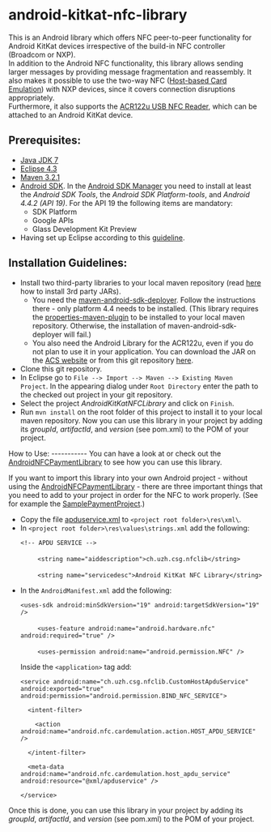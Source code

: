 android-kitkat-nfc-library
==========================

This is an Android library which offers NFC peer-to-peer functionality for Android KitKat devices irrespective of the build-in NFC controller (Broadcom or NXP).<br>
In addition to the Android NFC functionality, this library allows sending larger messages by providing message fragmentation and reassembly. It also makes it possible to use the two-way NFC (<a href="https://developer.android.com/guide/topics/connectivity/nfc/hce.html">Host-based Card Emulation</a>) with NXP devices, since it covers connection disruptions appropriately.<br>
Furthermore, it also supports the <a href="http://www.acs.com.hk/en/products/3/acr122u-usb-nfc-reader/">ACR122u USB NFC Reader</a>, which can be attached to an Android KitKat device.

Prerequisites:
--------------
<ul>
  <li><a href="http://www.oracle.com/technetwork/java/javase/downloads/index.html">Java JDK 7</a></li>
  <li><a href="http://www.eclipse.org/downloads/">Eclipse 4.3</a></li>
  <li><a href="http://maven.apache.org/download.cgi">Maven 3.2.1</a></li>
  <li><a href="http://developer.android.com/sdk/index.html">Android SDK</a>. In the <a href="http://developer.android.com/tools/help/sdk-manager.html">Android SDK Manager</a> you need to install at least the <i>Android SDK Tools</i>, the <i>Android SDK Platform-tools</i>, and <i>Android 4.4.2 (API 19)</i>. For the API 19 the following items are mandatory:
    <ul>
      <li>SDK Platform</li>
      <li>Google APIs</li>
      <li>Glass Development Kit Preview</li>
    </ul>
  </li>
  <li>Having set up Eclipse according to this <a href="http://developer.android.com/sdk/installing/index.html">guideline</a>.</li>
</ul>

Installation Guidelines:
------------------------
<ul>
  <li>
    Install two third-party libraries to your local maven repository (read <a href="http://maven.apache.org/guides/mini/guide-3rd-party-jars-local.html">here</a> how to install 3rd party JARs).
    <ul>
      <li>You need the <a href="https://github.com/mosabua/maven-android-sdk-deployer">maven-android-sdk-deployer</a>. Follow the instructions there - only platform 4.4 needs to be installed. (This library requires the <a href="http://search.maven.org/#artifactdetails%7Corg.codehaus.mojo%7Cproperties-maven-plugin%7C1.0-alpha-2%7Cmaven-plugin">properties-maven-plugin</a> to be installed to your local maven repository. Otherwise, the installation of maven-android-sdk-deployer will fail.)</li>
      <li>You also need the Android Library for the ACR122u, even if you do not plan to use it in your application. You can download the JAR on the <a href="http://www.acs.com.hk/download-driver/2989/ACS-Unified-LIB-Android-111-P.zip">ACS website</a> or from this git repository <a href="https://github.com/jetonmemeti/android-kitkat-nfc-library/blob/develop-tb/acssmc-1.1.1.jar">here</a>.</li>
    </ul>
  </li>
  <li>Clone this git repository.</li>
  <li>In Eclipse go to <code>File --> Import --> Maven --> Existing Maven Project</code>. In the appearing dialog under <code>Root Directory</code> enter the path to the checked out project in your git repository.</li>
  <li>Select the project <i>AndroidKitKatNFCLibrary</i> and click on <code>Finish</code>.</li>
  <li>Run <code>mvn install</code> on the root folder of this project to install it to your local maven repository. Now you can use this library in your project by adding its <i>groupId</i>, <i>artifactId</i>, and <i>version</i> (see pom.xml) to the POM of your project.</li>
</ul>
How to Use:
-----------
You can have a look at or check out the <a href="https://github.com/jetonmemeti/android-nfc-payment-library">AndroidNFCPaymentLibrary</a> to see how you can use this library.

If you want to import this library into your own Android project - without using the <a href="https://github.com/jetonmemeti/android-nfc-payment-library">AndroidNFCPaymentLibrary</a> - there are three important things that you need to add to your project in order for the NFC to work properly. (See for example the <a href="https://github.com/jetonmemeti/SamplePaymentProject">SamplePaymentProject</a>.)
<ul>
  <li>Copy the file <a href="https://github.com/jetonmemeti/android-nfc-payment-library/blob/develop-tb/res/apduservice.xml">apduservice.xml</a> to <code>&lt;project root folder&gt;\res\xml\</code>.</li>
  <li>In <code>&lt;project root folder&gt;\res\values\strings.xml</code> add the following:<br>
    <pre><code>&lt;!-- APDU SERVICE --&gt;</code><br>
    <code>&lt;string name="aiddescription"&gt;ch.uzh.csg.nfclib&lt;/string&gt;</code><br>
    <code>&lt;string name="servicedesc"&gt;Android KitKat NFC Library&lt;/string&gt;</code></pre>
  </li>
  <li>In the <code>AndroidManifest.xml</code> add the following:<br>
    <pre><code>&lt;uses-sdk android:minSdkVersion="19" android:targetSdkVersion="19" /&gt;</code><br>  
    <code>&lt;uses-feature android:name="android.hardware.nfc" android:required="true" /&gt;</code><br>  
    <code>&lt;uses-permission android:name="android.permission.NFC" /&gt;</code></pre>
    Inside the <code>&lt;application&gt;</code> tag add:<br>
    <pre><code>&lt;service android:name="ch.uzh.csg.nfclib.CustomHostApduService" android:exported="true" android:permission="android.permission.BIND_NFC_SERVICE"&gt;<br>
  &lt;intent-filter&gt;<br>
    &lt;action android:name="android.nfc.cardemulation.action.HOST_APDU_SERVICE" /&gt;<br>
  &lt;/intent-filter&gt;<br>
  &lt;meta-data android:name="android.nfc.cardemulation.host_apdu_service" android:resource="@xml/apduservice" /&gt;<br>
&lt;/service&gt;</code></pre>
  </li>
</ul>

Once this is done, you can use this library in your project by adding its <i>groupId</i>, <i>artifactId</i>, and <i>version</i> (see pom.xml) to the POM of your project.
